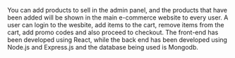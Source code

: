 You can add products to sell in the admin panel, and the products that have been added will be shown in the main e-commerce website to every user. 
A user can login to the wesbite, add items to the cart, remove items from the cart, add promo codes and also proceed to checkout.
The front-end has been developed using React, while the back end has been developed using Node.js and Express.js and the database being used is Mongodb.
